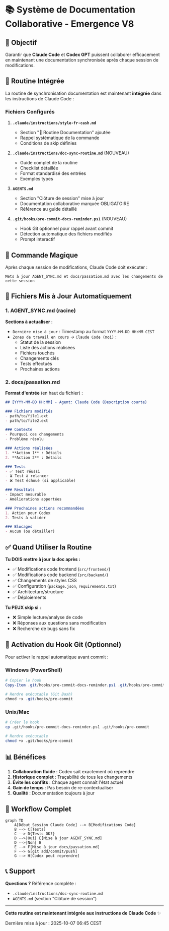 # 📚 Système de Documentation Collaborative - Emergence V8

## 🎯 Objectif

Garantir que **Claude Code** et **Codex GPT** puissent collaborer efficacement en maintenant une documentation synchronisée après chaque session de modifications.

## 🔄 Routine Intégrée

La routine de synchronisation documentation est maintenant **intégrée** dans les instructions de Claude Code :

### Fichiers Configurés

1. **`.claude/instructions/style-fr-cash.md`**
   - Section "🔄 Routine Documentation" ajoutée
   - Rappel systématique de la commande
   - Conditions de skip définies

2. **`.claude/instructions/doc-sync-routine.md`** (NOUVEAU)
   - Guide complet de la routine
   - Checklist détaillée
   - Format standardisé des entrées
   - Exemples types

3. **`AGENTS.md`**
   - Section "Clôture de session" mise à jour
   - Documentation collaborative marquée OBLIGATOIRE
   - Référence au guide détaillé

4. **`.git/hooks/pre-commit-docs-reminder.ps1`** (NOUVEAU)
   - Hook Git optionnel pour rappel avant commit
   - Détection automatique des fichiers modifiés
   - Prompt interactif

## 📝 Commande Magique

Après chaque session de modifications, Claude Code doit exécuter :

```
Mets à jour AGENT_SYNC.md et docs/passation.md avec les changements de cette session
```

## 📂 Fichiers Mis à Jour Automatiquement

### 1. AGENT_SYNC.md (racine)

**Sections à actualiser** :
- `Dernière mise à jour` : Timestamp au format `YYYY-MM-DD HH:MM CEST`
- `Zones de travail en cours` → `Claude Code (moi)` :
  - Statut de la session
  - Liste des actions réalisées
  - Fichiers touchés
  - Changements clés
  - Tests effectués
  - Prochaines actions

### 2. docs/passation.md

**Format d'entrée** (en haut du fichier) :

```markdown
## [YYYY-MM-DD HH:MM] - Agent: Claude Code (Description courte)

### Fichiers modifiés
- path/to/file1.ext
- path/to/file2.ext

### Contexte
- Pourquoi ces changements
- Problème résolu

### Actions réalisées
1. **Action 1** : Détails
2. **Action 2** : Détails

### Tests
- ✅ Test réussi
- ⏳ Test à relancer
- ❌ Test échoué (si applicable)

### Résultats
- Impact mesurable
- Améliorations apportées

### Prochaines actions recommandées
1. Action pour Codex
2. Tests à valider

### Blocages
- Aucun (ou détailler)
```

## ✅ Quand Utiliser la Routine

**Tu DOIS mettre à jour la doc après :**
- ✅ Modifications code frontend (`src/frontend/`)
- ✅ Modifications code backend (`src/backend/`)
- ✅ Changements de styles CSS
- ✅ Configuration (`package.json`, `requirements.txt`)
- ✅ Architecture/structure
- ✅ Déploiements

**Tu PEUX skip si :**
- ❌ Simple lecture/analyse de code
- ❌ Réponses aux questions sans modification
- ❌ Recherche de bugs sans fix

## 🔧 Activation du Hook Git (Optionnel)

Pour activer le rappel automatique avant commit :

### Windows (PowerShell)
```powershell
# Copier le hook
Copy-Item .git/hooks/pre-commit-docs-reminder.ps1 .git/hooks/pre-commit

# Rendre exécutable (Git Bash)
chmod +x .git/hooks/pre-commit
```

### Unix/Mac
```bash
# Créer le hook
cp .git/hooks/pre-commit-docs-reminder.ps1 .git/hooks/pre-commit

# Rendre exécutable
chmod +x .git/hooks/pre-commit
```

## 📊 Bénéfices

1. **Collaboration fluide** : Codex sait exactement où reprendre
2. **Historique complet** : Traçabilité de tous les changements
3. **Évite les conflits** : Chaque agent connaît l'état actuel
4. **Gain de temps** : Pas besoin de re-contextualiser
5. **Qualité** : Documentation toujours à jour

## 🚀 Workflow Complet

```mermaid
graph TD
    A[Début Session Claude Code] --> B[Modifications Code]
    B --> C[Tests]
    C --> D{Tests OK?}
    D -->|Oui| E[Mise à jour AGENT_SYNC.md]
    D -->|Non| B
    E --> F[Mise à jour docs/passation.md]
    F --> G[git add/commit/push]
    G --> H[Codex peut reprendre]
```

## 📞 Support

**Questions ?** Référence complète :
- `.claude/instructions/doc-sync-routine.md`
- `AGENTS.md` (section "Clôture de session")

---

**Cette routine est maintenant intégrée aux instructions de Claude Code** ✨

Dernière mise à jour : 2025-10-07 06:45 CEST
